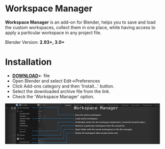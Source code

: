 # Workspace Manager

**Workspace Manager** is an add-on for Blender, helps you to save and load the custom workspaces, collect them in one place, while having access to apply a particular workspace in any project file.

Blender Version: **2.93+, 3.0+**

# Installation

- [**DOWNLOAD**](https://github.com/tingjoybits/Workspace_Manager/releases/latest/download/Workspace_Manager.zip)<- file
- Open Blender and select Edit->Preferences
- Click Add-ons category and then 'Install...' button.
- Select the downloaded archive file from the link.
- Check the 'Workspace Manager' option.

![](images/Cover.png)

